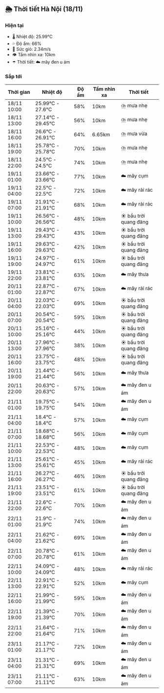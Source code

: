 ## 🌦️ Thời tiết Hà Nội (18/11)

### Hiện tại

- 🌡️ Nhiệt độ: 25.99℃
- 💦 Độ ẩm: 66%
- 💨 Sức gió: 2.34m/s
- 👁️ Tầm nhìn xa: 10km
- ☂️ Thời tiết: ☁️ mây đen u ám

### Sắp tới

| Thời gian | Nhiệt độ | Độ ẩm | Tầm nhìn xa | Thời tiết |
| --- | --- | --- | --- | --- |
| 18/11 10:00 | 25.99℃ - 27.6℃ | 58% | 10km | ⛈️ mưa nhẹ |
| 18/11 13:00 | 27.14℃ - 29.45℃ | 56% | 10km | ⛈️ mưa nhẹ |
| 18/11 16:00 | 26.6℃ - 26.91℃ | 64% | 6.65km | ⛈️ mưa vừa |
| 18/11 19:00 | 25.78℃ - 25.78℃ | 70% | 10km | ⛈️ mưa nhẹ |
| 18/11 22:00 | 24.5℃ - 24.5℃ | 74% | 10km | ⛈️ mưa nhẹ |
| 19/11 01:00 | 23.66℃ - 23.66℃ | 77% | 10km | ☁️ mây cụm |
| 19/11 04:00 | 22.5℃ - 22.5℃ | 72% | 10km | ☁️ mây rải rác |
| 19/11 07:00 | 21.91℃ - 21.91℃ | 68% | 10km | ☁️ mây rải rác |
| 19/11 10:00 | 26.56℃ - 26.56℃ | 48% | 10km | ☀️ bầu trời quang đãng |
| 19/11 13:00 | 29.43℃ - 29.43℃ | 43% | 10km | ☀️ bầu trời quang đãng |
| 19/11 16:00 | 29.63℃ - 29.63℃ | 42% | 10km | ☀️ bầu trời quang đãng |
| 19/11 19:00 | 24.97℃ - 24.97℃ | 61% | 10km | ☀️ bầu trời quang đãng |
| 19/11 22:00 | 23.81℃ - 23.81℃ | 63% | 10km | ☁️ mây thưa |
| 20/11 01:00 | 22.87℃ - 22.87℃ | 67% | 10km | ☁️ mây rải rác |
| 20/11 04:00 | 22.03℃ - 22.03℃ | 69% | 10km | ☀️ bầu trời quang đãng |
| 20/11 07:00 | 20.54℃ - 20.54℃ | 59% | 10km | ☀️ bầu trời quang đãng |
| 20/11 10:00 | 25.16℃ - 25.16℃ | 44% | 10km | ☀️ bầu trời quang đãng |
| 20/11 13:00 | 27.96℃ - 27.96℃ | 38% | 10km | ☀️ bầu trời quang đãng |
| 20/11 16:00 | 23.75℃ - 23.75℃ | 48% | 10km | ☀️ bầu trời quang đãng |
| 20/11 19:00 | 21.44℃ - 21.44℃ | 56% | 10km | ☁️ mây thưa |
| 20/11 22:00 | 20.63℃ - 20.63℃ | 57% | 10km | ☁️ mây đen u ám |
| 21/11 01:00 | 19.75℃ - 19.75℃ | 54% | 10km | ☁️ mây đen u ám |
| 21/11 04:00 | 18.4℃ - 18.4℃ | 57% | 10km | ☁️ mây cụm |
| 21/11 07:00 | 18.68℃ - 18.68℃ | 56% | 10km | ☁️ mây cụm |
| 21/11 10:00 | 22.53℃ - 22.53℃ | 48% | 10km | ☁️ mây cụm |
| 21/11 13:00 | 25.61℃ - 25.61℃ | 45% | 10km | ☁️ mây rải rác |
| 21/11 16:00 | 26.27℃ - 26.27℃ | 46% | 10km | ☀️ bầu trời quang đãng |
| 21/11 19:00 | 23.51℃ - 23.51℃ | 61% | 10km | ☀️ bầu trời quang đãng |
| 21/11 22:00 | 22.6℃ - 22.6℃ | 70% | 10km | ☁️ mây đen u ám |
| 22/11 01:00 | 21.9℃ - 21.9℃ | 74% | 10km | ☁️ mây đen u ám |
| 22/11 04:00 | 21.62℃ - 21.62℃ | 69% | 10km | ☁️ mây đen u ám |
| 22/11 07:00 | 20.78℃ - 20.78℃ | 61% | 10km | ☁️ mây đen u ám |
| 22/11 10:00 | 24.09℃ - 24.09℃ | 48% | 10km | ☁️ mây rải rác |
| 22/11 13:00 | 22.91℃ - 22.91℃ | 52% | 10km | ☁️ mây cụm |
| 22/11 16:00 | 21.99℃ - 21.99℃ | 59% | 10km | ☁️ mây đen u ám |
| 22/11 19:00 | 21.39℃ - 21.39℃ | 70% | 10km | ☁️ mây đen u ám |
| 22/11 22:00 | 21.64℃ - 21.64℃ | 71% | 10km | ☁️ mây đen u ám |
| 23/11 01:00 | 21.17℃ - 21.17℃ | 72% | 10km | ☁️ mây đen u ám |
| 23/11 04:00 | 21.31℃ - 21.31℃ | 69% | 10km | ☁️ mây đen u ám |
| 23/11 07:00 | 21.11℃ - 21.11℃ | 63% | 10km | ☁️ mây đen u ám |
